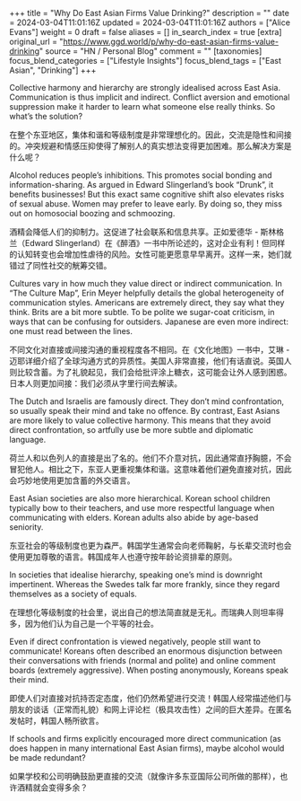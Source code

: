+++
title = "Why Do East Asian Firms Value Drinking?"
description = ""
date = 2024-03-04T11:01:16Z
updated = 2024-03-04T11:01:16Z
authors = ["Alice Evans"]
weight = 0
draft = false
aliases = []
in_search_index = true
[extra]
original_url = "https://www.ggd.world/p/why-do-east-asian-firms-value-drinking"
source = "HN / Personal Blog"
comment = ""
[taxonomies]
focus_blend_categories = ["Lifestyle Insights"]
focus_blend_tags = ["East Asian", "Drinking"]
+++

Collective harmony and hierarchy are strongly idealised across East Asia. Communication is thus implicit and indirect. Conflict aversion and emotional suppression make it harder to learn what someone else really thinks. So what’s the solution?

在整个东亚地区，集体和谐和等级制度是非常理想化的。因此，交流是隐性和间接的。冲突规避和情感压抑使得了解别人的真实想法变得更加困难。那么解决方案是什么呢？

Alcohol reduces people’s inhibitions. This promotes social bonding and information-sharing. As argued in Edward Slingerland’s book “Drunk”, it benefits businesses! But this exact same cognitive shift also elevates risks of sexual abuse. Women may prefer to leave early. By doing so, they miss out on homosocial boozing and schmoozing.

酒精会降低人们的抑制力。这促进了社会联系和信息共享。正如爱德华 - 斯林格兰（Edward Slingerland）在《醉酒》一书中所论述的，这对企业有利！但同样的认知转变也会增加性虐待的风险。女性可能更愿意早早离开。这样一来，她们就错过了同性社交的觥筹交错。

Cultures vary in how much they value direct or indirect communication. In “The Culture Map”, Erin Meyer helpfully details the global heterogeneity of communication styles. Americans are extremely direct, they say what they think. Brits are a bit more subtle. To be polite we sugar-coat criticism, in ways that can be confusing for outsiders. Japanese are even more indirect: one must read between the lines.

不同文化对直接或间接沟通的重视程度各不相同。在《文化地图》一书中，艾琳 - 迈耶详细介绍了全球沟通方式的异质性。美国人非常直接，他们有话直说。英国人则比较含蓄。为了礼貌起见，我们会给批评涂上糖衣，这可能会让外人感到困惑。日本人则更加间接：我们必须从字里行间去解读。

The Dutch and Israelis are famously direct. They don’t mind confrontation, so usually speak their mind and take no offence. By contrast, East Asians are more likely to value collective harmony. This means that they avoid direct confrontation, so artfully use be more subtle and diplomatic language.

荷兰人和以色列人的直接是出了名的。他们不介意对抗，因此通常直抒胸臆，不会冒犯他人。相比之下，东亚人更重视集体和谐。这意味着他们避免直接对抗，因此会巧妙地使用更加含蓄的外交语言。

East Asian societies are also more hierarchical. Korean school children typically bow to their teachers, and use more respectful language when communicating with elders. Korean adults also abide by age-based seniority.

东亚社会的等级制度也更为森严。韩国学生通常会向老师鞠躬，与长辈交流时也会使用更加尊敬的语言。韩国成年人也遵守按年龄论资排辈的原则。

In societies that idealise hierarchy, speaking one’s mind is downright impertinent. Whereas the Swedes talk far more frankly, since they regard themselves as a society of equals.

在理想化等级制度的社会里，说出自己的想法简直就是无礼。而瑞典人则坦率得多，因为他们认为自己是一个平等的社会。

Even if direct confrontation is viewed negatively, people still want to communicate! Koreans often described an enormous disjunction between their conversations with friends (normal and polite) and online comment boards (extremely aggressive). When posting anonymously, Koreans speak their mind.

即使人们对直接对抗持否定态度，他们仍然希望进行交流！韩国人经常描述他们与朋友的谈话（正常而礼貌）和网上评论栏（极具攻击性）之间的巨大差异。在匿名发帖时，韩国人畅所欲言。

If schools and firms explicitly encouraged more direct communication (as does happen in many international East Asian firms), maybe alcohol would be made redundant?

如果学校和公司明确鼓励更直接的交流（就像许多东亚国际公司所做的那样），也许酒精就会变得多余？
